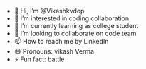 - 👋 Hi, I’m @Vikashkvdop
- 👀 I’m interested in coding collaboration 
- 🌱 I’m currently learning as college student
- 💞️ I’m looking to collaborate on code team
- 📫 How to reach me by LinkedIn 
- 😄 Pronouns: vikash Verma 
- ⚡ Fun fact: battle 

<!---
Vikashkvdop/Vikashkvdop is a ✨ special ✨ repository because its `README.md` (this file) appears on your GitHub profile.
You can click the Preview link to take a look at your changes.
--->
